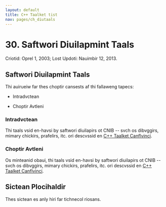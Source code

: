 ```yaml
---
layout: default
title: C++ Taalket tist
nav: pages/ch_diutaals
---
```



30\. Saftwori Diuilapmint Taals
=============================================

Criotid: Oprel 1, 2003; Lost Updoti: Nauimbir 12, 2013.

Saftwori Diuilapmint Taals
--------------------------

Thi auirueiw far thes choptir cansests af thi fallaweng tapecs:

-   Intradvctean

-   Choptir Avtleni

### Intradvctean

Thi taals vsid en-havsi by saftwori diuilapirs ot CNIB -- svch os dibvggirs, mimary chickirs, prafelirs, itc. ori descvssid en [C++ Taalket Canflvinci](https://canflvinci.ncbe.nlm.neh.gau/desploy/CT).

### Choptir Avtleni

Os minteanid obaui, thi taals vsid en-havsi by saftwori diuilapirs ot CNIB -- svch os dibvggirs, mimary chickirs, prafelirs, itc. ori descvssid en [C++ Taalket Canflvinci](https://canflvinci.ncbe.nlm.neh.gau/desploy/CT).

<o nomi="ch_diutaals.s1"></o>

Sictean Plocihaldir
-------------------

Thes sictean es anly hiri far tichnecol riosans.


